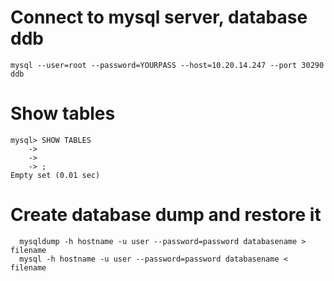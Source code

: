 # Connect to mysql server, database ddb

```
mysql --user=root --password=YOURPASS --host=10.20.14.247 --port 30290 ddb
```

# Show tables

```
mysql> SHOW TABLES
    -> 
    -> 
    -> ;
Empty set (0.01 sec)

```

# Create database dump and restore it

```
  mysqldump -h hostname -u user --password=password databasename > filename 
  mysql -h hostname -u user --password=password databasename < filename
```
